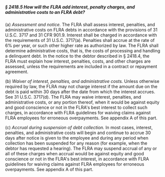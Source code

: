 ##### § 2418.5 How will the FLRA add interest, penalty charges, and administrative costs to an FLRA debt? #####

(a) *Assessment and notice.* The FLRA shall assess interest, penalties, and administrative costs on FLRA debts in accordance with the provisions of 31 U.S.C. 3717 and 31 CFR 901.9. Interest shall be charged in accordance with the requirements of 31 U.S.C. 3717(a). Penalties shall accrue at the rate of 6% per year, or such other higher rate as authorized by law. The FLRA shall determine administrative costs, that is, the costs of processing and handling a delinquent debt. In the notice to the debtor described in § 2418.4, the FLRA must explain how interest, penalties, costs, and other charges are assessed, unless the requirements are included in a contract or repayment agreement.

(b) *Waiver of interest, penalties, and administrative costs.* Unless otherwise required by law, the FLRA may not charge interest if the amount due on the debt is paid within 30 days after the date from which the interest accrues. See 31 U.S.C. 3717(d). The FLRA may waive interest, penalties, and administrative costs, or any portion thereof, when it would be against equity and good conscience or not in the FLRA's best interest to collect such charges, in accordance with FLRA guidelines for waiving claims against FLRA employees for erroneous overpayments. See appendix A of this part.

(c) *Accrual during suspension of debt collection.* In most cases, interest, penalties, and administrative costs will begin and continue to accrue 30 days after notice is given to the employee and during any period when collection has been suspended for any reason (for example, when the debtor has requested a hearing). The FLRA may suspend accrual of any or all of these charges when accrual would be against equity and good conscience or not in the FLRA's best interest, in accordance with FLRA guidelines for waiving claims against FLRA employees for erroneous overpayments. See appendix A of this part.